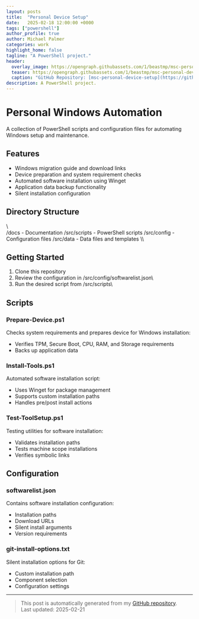 ```yaml
---
layout: posts
title:  "Personal Device Setup"
date:   2025-02-18 12:00:00 +0000
tags: ["powershell"]
author_profile: true
author: Michael Palmer
categories: work
highlight_home: false
tagline: "A PowerShell project."
header:
  overlay_image: https://opengraph.githubassets.com/1/beastmp/msc-personal-device-setup
  teaser: https://opengraph.githubassets.com/1/beastmp/msc-personal-device-setup
  caption: "GitHub Repository: [msc-personal-device-setup](https://github.com/beastmp/msc-personal-device-setup)"
description: A PowerShell project.
---
```


# Personal Windows Automation

A collection of PowerShell scripts and configuration files for automating Windows setup and maintenance.

## Features

- Windows migration guide and download links
- Device preparation and system requirement checks
- Automated software installation using Winget
- Application data backup functionality
- Silent installation configuration

## Directory Structure
\\\
/docs         - Documentation
/src/scripts  - PowerShell scripts
/src/config   - Configuration files
/src/data     - Data files and templates
\\\

## Getting Started

1. Clone this repository
2. Review the configuration in \/src/config/softwarelist.json\
3. Run the desired script from \/src/scripts\

## Scripts

### Prepare-Device.ps1
Checks system requirements and prepares device for Windows installation:
- Verifies TPM, Secure Boot, CPU, RAM, and Storage requirements
- Backs up application data

### Install-Tools.ps1
Automated software installation script:
- Uses Winget for package management
- Supports custom installation paths
- Handles pre/post install actions

### Test-ToolSetup.ps1
Testing utilities for software installation:
- Validates installation paths
- Tests machine scope installations
- Verifies symbolic links

## Configuration

### softwarelist.json
Contains software installation configuration:
- Installation paths
- Download URLs
- Silent install arguments
- Version requirements

### git-install-options.txt
Silent installation options for Git:
- Custom installation path
- Component selection
- Configuration settings


---


> This post is automatically generated from my [GitHub repository](https://github.com/beastmp/msc-personal-device-setup).  
> Last updated: 2025-02-21

